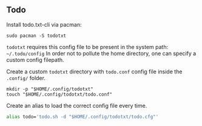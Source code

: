 ## Todo

Install todo.txt-cli via pacman:

```
sudo pacman -S todotxt
```

`todotxt` requires this config file to be present in the system path: `~/.todo/config`
In order not to pollute the home directory, one can specify a custom config filepath.

Create a custom `todotxt` directory with `todo.conf` config file inside the `.config/` folder.
```
mkdir -p "$HOME/.config/todotxt"
touch "$HOME/.config/todotxt/todo.conf"
```

Create an alias to load the correct config file every time.
``` zsh
alias todo='todo.sh -d "$HOME/.config/todotxt/todo.cfg"'
```
